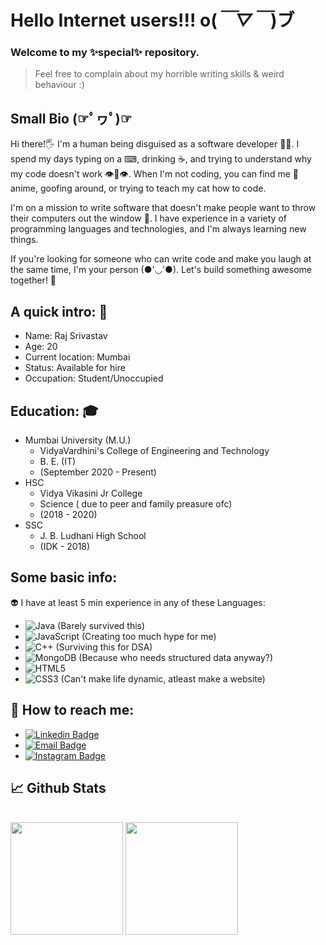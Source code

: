 # Hello Internet users!!!  o(*￣▽￣*)ブ

### Welcome to my ✨special✨ repository.

> Feel free to complain about my horrible writing skills & weird behaviour :)

## Small Bio (☞ﾟヮﾟ)☞

Hi there!🖐 I'm a human being disguised as a software developer :man_technologist:. I spend my days typing on a ⌨, drinking ☕, and trying to understand why my code doesn't work 👁👄👁. When I'm not coding, you can find me 👀 anime, goofing around, or trying to teach my cat how to code.

I'm on a mission to write software that doesn't make people want to throw their computers out the window 👾. I have experience in a variety of programming languages and technologies, and I'm always learning new things.

If you're looking for someone who can write code and make you laugh at the same time, I'm your person (●'◡'●). Let's build something awesome together! 🤝

## A quick intro: 📃

* Name: Raj Srivastav
* Age: 20
* Current location: Mumbai
* Status: Available for hire
* Occupation: Student/Unoccupied

## Education: 🎓

* Mumbai University (M.U.)
  - VidyaVardhini's College of Engineering and Technology
  - B. E. (IT)   
  - (September 2020 - Present)  
* HSC 
  - Vidya Vikasini Jr College
  - Science ( due to peer and family preasure ofc)
  - (2018 - 2020)
* SSC
  - J. B. Ludhani High School
  - (IDK - 2018)
  
## Some basic info:
👽 I have at least 5 min experience in any of these Languages:
* ![Java](https://img.shields.io/badge/java-%23ED8B00.svg?style=for-the-badge&logo=java&logoColor=white) (Barely survived this)
* ![JavaScript](https://img.shields.io/badge/javascript-%23323330.svg?style=for-the-badge&logo=javascript&logoColor=%23F7DF1E) (Creating too much hype for me)
* ![C++](https://img.shields.io/badge/c++-%2300599C.svg?style=for-the-badge&logo=c%2B%2B&logoColor=white) (Surviving this for DSA)
* ![MongoDB](https://img.shields.io/badge/MongoDB-%234ea94b.svg?style=for-the-badge&logo=mongodb&logoColor=white) (Because who needs structured data anyway?)
* ![HTML5](https://img.shields.io/badge/html5-%23E34F26.svg?style=for-the-badge&logo=html5&logoColor=white) 
* ![CSS3](https://img.shields.io/badge/css3-%231572B6.svg?style=for-the-badge&logo=css3&logoColor=white) (Can't make life dynamic, atleast make a website)

## 👾 How to reach me:
- [![Linkedin Badge](https://img.shields.io/badge/-LinkedIn-0e76a8?style=flat-square&logo=Linkedin&logoColor=white)](https://www.linkedin.com/in/rajsrivastavb4a8221b1/)
- [![Email Badge](https://img.shields.io/badge/Gmail-D14836?style=flat-square&logo=gmail&logoColor=white)](rajsrivastav0603@gmail.com)
- [![Instagram Badge](https://img.shields.io/badge/-Instagram-e4405f?style=flat-square&logo=Instagram&logoColor=white)](https://instagram.com/_raj.xd)

## 📈 Github Stats

  <br />
  <img height="180em" src="https://github-readme-stats.vercel.app/api?username=Raj0603&show_icons=true&hide_border=true&&count_private=true&include_all_commits=true" />
  <img height="180em" src="https://github-readme-stats.vercel.app/api/top-langs/?username=Raj0603&exclude_repo=KNN-Image-Classification&show_icons=true&hide_border=true&layout=compact&langs_count=8"/>

